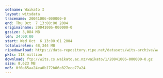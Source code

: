 ```yaml
---
setname: Waikato I
layout: witsdata
tracename: 20041006-000000-0
end: Thu Oct  7 13:00:00 2004
originalname: 20041006-000000-0
gzsize: 3,084 MB
len: 24:00:00
start: Wed Oct  6 13:00:01 2004
totalwirelen: 48,344 MB
ripedownload: https://data-repository.ripe.net/datasets/wits-archive/waikato/1/20041006-000000-0.gz
pkts: 118 million
download: ftp://wits.cs.waikato.ac.nz/waikato/1/20041006-000000-0.gz
size: 8,623 MB
md5: 0f0a65aa24ea0b172b06e827ece77a24
---
```

